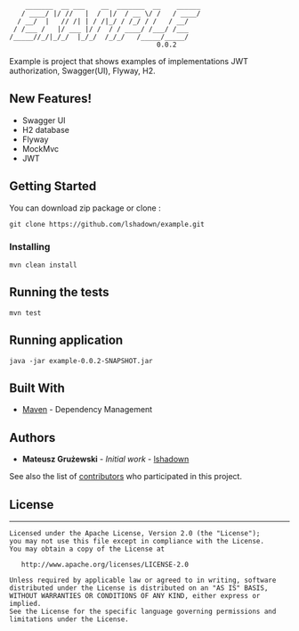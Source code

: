 ```
    _______  __ ___    __  _______  __    ______
   / ____/ |/ //   |  /  |/  / __ \/ /   / ____/
  / __/  |   // /| | / /|_/ / /_/ / /   / __/   
 / /___ /   |/ ___ |/ /  / / ____/ /___/ /___   
/_____//_/|_/_/  |_/_/  /_/_/   /_____/_____/   
                                     0.0.2
```
Example is project that shows examples of implementations JWT authorization, Swagger(UI), Flyway, H2.

## New Features!
- Swagger UI
- H2 database
- Flyway
- MockMvc
- JWT

## Getting Started

You can download zip package or clone :

```
git clone https://github.com/lshadown/example.git
```

### Installing

```
mvn clean install

```
## Running the tests

```
mvn test
```
## Running application
```
java -jar example-0.0.2-SNAPSHOT.jar
```

## Built With

* [Maven](https://maven.apache.org/) - Dependency Management


## Authors

* **Mateusz Grużewski** - *Initial work* - [lshadown](https://github.com/lshadown)

See also the list of [contributors](https://github.com/lshadown/example/contributors) who participated in this project.

## License
-------

    Licensed under the Apache License, Version 2.0 (the "License");
    you may not use this file except in compliance with the License.
    You may obtain a copy of the License at

       http://www.apache.org/licenses/LICENSE-2.0

    Unless required by applicable law or agreed to in writing, software
    distributed under the License is distributed on an "AS IS" BASIS,
    WITHOUT WARRANTIES OR CONDITIONS OF ANY KIND, either express or implied.
    See the License for the specific language governing permissions and 
    limitations under the License.
